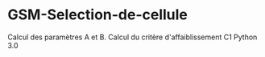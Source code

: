 # GSM-Selection-de-cellule

Calcul des paramètres A et B.
Calcul du critère d'affaiblissement C1
Python 3.0
